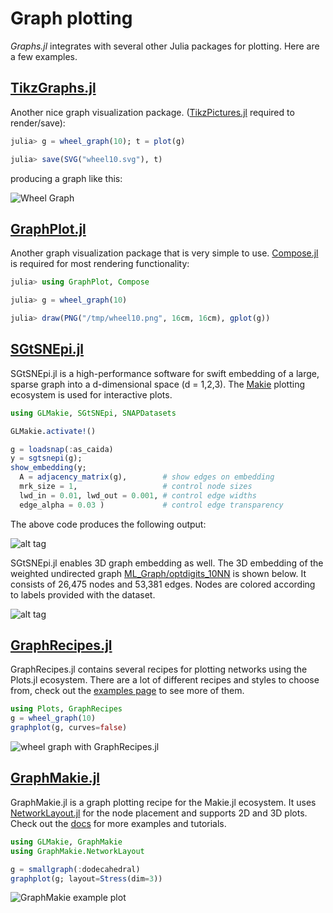 # Graph plotting

_Graphs.jl_ integrates with several other Julia packages for plotting. Here are a few examples.

## [TikzGraphs.jl](https://github.com/sisl/TikzGraphs.jl)

Another nice graph visualization package. ([TikzPictures.jl](https://github.com/sisl/TikzPictures.jl) required to render/save):

```julia
julia> g = wheel_graph(10); t = plot(g)

julia> save(SVG("wheel10.svg"), t)
```

producing a graph like this:

![Wheel Graph](https://cloud.githubusercontent.com/assets/941359/8960499/17f703c0-35c5-11e5-935e-044be51bc531.png)

## [GraphPlot.jl](https://github.com/afternone/GraphPlot.jl)

Another graph visualization package that is very simple to use. [Compose.jl](https://github.com/dcjones/Compose.jl) is required for most rendering functionality:

```julia
julia> using GraphPlot, Compose

julia> g = wheel_graph(10)

julia> draw(PNG("/tmp/wheel10.png", 16cm, 16cm), gplot(g))
```

## [SGtSNEpi.jl](https://github.com/fcdimitr/SGtSNEpi.jl)

SGtSNEpi.jl is a high-performance software for swift embedding of a large, sparse graph into a d-dimensional space (d = 1,2,3). The [Makie](http://makie.juliaplots.org) plotting ecosystem is used for interactive plots.

```julia
using GLMakie, SGtSNEpi, SNAPDatasets

GLMakie.activate!()

g = loadsnap(:as_caida)
y = sgtsnepi(g);
show_embedding(y;
  A = adjacency_matrix(g),        # show edges on embedding
  mrk_size = 1,                   # control node sizes
  lwd_in = 0.01, lwd_out = 0.001, # control edge widths
  edge_alpha = 0.03 )             # control edge transparency
```

The above code produces the following output:

![alt tag](https://github.com/fcdimitr/SGtSNEpi.jl/raw/master/docs/src/assets/as_caida.png)

SGtSNEpi.jl enables 3D graph embedding as well. The 3D embedding of the weighted undirected graph [ML_Graph/optdigits_10NN](https://sparse.tamu.edu/ML_Graph/optdigits_10NN) is shown below. It consists of 26,475 nodes and 53,381 edges. Nodes are colored according to labels provided with the dataset.

![alt tag](https://fcdimitr.github.io/SGtSNEpi.jl/v0.1.0/sgtsnepi-animation.gif)

## [GraphRecipes.jl](https://github.com/JuliaPlots/GraphRecipes.jl)

GraphRecipes.jl contains several recipes for plotting networks using the Plots.jl ecosystem. There are a lot of different recipes and styles to choose from, check out the [examples page](http://docs.juliaplots.org/latest/graphrecipes/examples/) to see more of them.

```julia
using Plots, GraphRecipes
g = wheel_graph(10)
graphplot(g, curves=false)
```

![wheel graph with GraphRecipes.jl](https://user-images.githubusercontent.com/8610352/74631053-de196b80-51c0-11ea-8cba-ddbdc2c6312f.png)

## [GraphMakie.jl](https://github.com/JuliaPlots/GraphMakie.jl)

GraphMakie.jl is a graph plotting recipe for the Makie.jl ecosystem. It uses [NetworkLayout.jl](https://github.com/JuliaGraphs/NetworkLayout.jl) for the node placement and supports 2D and 3D plots. Check out the [docs](http://juliaplots.org/GraphMakie.jl/stable/) for more examples and tutorials.

```julia
using GLMakie, GraphMakie
using GraphMakie.NetworkLayout

g = smallgraph(:dodecahedral)
graphplot(g; layout=Stress(dim=3))
```

![GraphMakie example plot](https://user-images.githubusercontent.com/35867212/133593687-b92b8af9-7bf1-4c43-999b-e2847edb869d.png)

